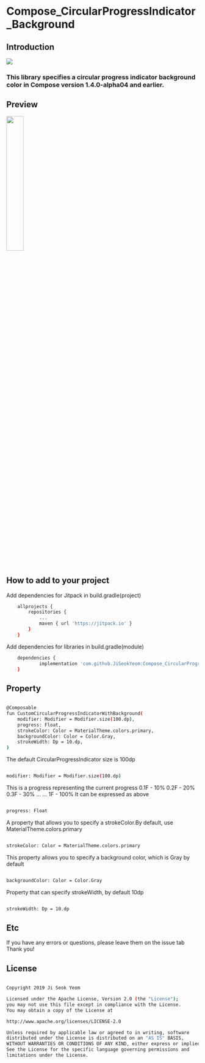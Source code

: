 # Compose_CircularProgressIndicator_Background

## Introduction

[![](https://jitpack.io/v/JiSeokYeom/Compose_CircularProgressIndicator_Background.svg)](https://jitpack.io/#JiSeokYeom/Compose_CircularProgressIndicator_Background)

<h3> This library specifies a circular progress indicator background color in Compose version 1.4.0-alpha04 and earlier.



## Preview

<img src = "https://github.com/JiSeokYeom/Compose_CircularProgressIndicator_Background/assets/38849158/bcd50553-3814-4ba2-a29b-541ac0e4f3f4.png" width="30%" height="30%">

## How to add to your project


Add dependencies for Jitpack in build.gradle(project)

```bash
  	allprojects {
		repositories {
			...
			maven { url 'https://jitpack.io' }
		}
	}
```

Add dependencies for libraries in build.gradle(module)
```bash
  	dependencies {
	        implementation 'com.github.JiSeokYeom:Compose_CircularProgressIndicator_Background:v[$LATEST_VERSION]'
	}
```

## Property

```bash

@Composable
fun CustomCircularProgressIndicatorWithBackground(
    modifier: Modifier = Modifier.size(100.dp),
    progress: Float,
    strokeColor: Color = MaterialTheme.colors.primary,
    backgroundColor: Color = Color.Gray,
    strokeWidth: Dp = 10.dp,
)

```

The default CircularProgressIndicator size is 100dp

```bash

modifier: Modifier = Modifier.size(100.dp)

```

This is a progress representing the current progress
0.1F - 10%
0.2F - 20%
0.3F - 30%
...
...
1F - 100%
It can be expressed as above


```bash

progress: Float

```

A property that allows you to specify a strokeColor.By default, use MaterialTheme.colors.primary

```bash

strokeColor: Color = MaterialTheme.colors.primary

```

This property allows you to specify a background color, which is Gray by default

```bash

backgroundColor: Color = Color.Gray

```

Property that can specify strokeWidth, by default 10dp

```bash

strokeWidth: Dp = 10.dp

```

## Etc

If you have any errors or questions, please leave them on the issue tab Thank you!


## License

```bash

Copyright 2019 Ji Seok Yeom

Licensed under the Apache License, Version 2.0 (the "License");
you may not use this file except in compliance with the License.
You may obtain a copy of the License at

http://www.apache.org/licenses/LICENSE-2.0

Unless required by applicable law or agreed to in writing, software
distributed under the License is distributed on an "AS IS" BASIS,
WITHOUT WARRANTIES OR CONDITIONS OF ANY KIND, either express or implied.
See the License for the specific language governing permissions and
limitations under the License.

```

